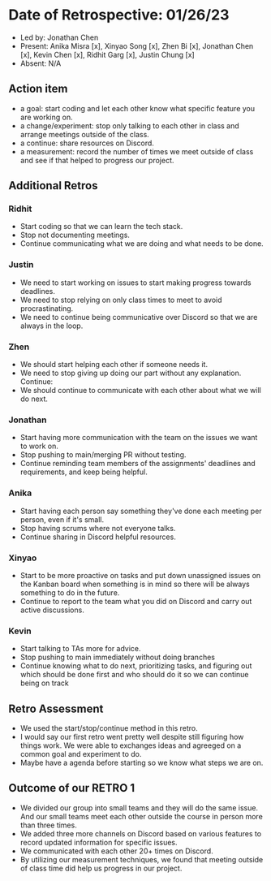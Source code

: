 # Date of Retrospective: 01/26/23

* Led by: Jonathan Chen
* Present: Anika Misra [x], Xinyao Song [x], Zhen Bi [x], Jonathan Chen [x], Kevin Chen [x], Ridhit Garg [x], Justin Chung [x]
* Absent: N/A

## Action item

* a goal: start coding and let each other know what specific feature you are working on. 
* a change/experiment: stop only talking to each other in class and arrange meetings outside of the class.
* a continue: share resources on Discord. 
* a measurement: record the number of times we meet outside of class and see if that helped to progress our project. 

## Additional Retros
  
### Ridhit
* Start coding so that we can learn the tech stack. 
* Stop not documenting meetings. 
* Continue communicating what we are doing and what needs to be done. 

### Justin
* We need to start working on issues to start making progress towards deadlines.
* We need to stop relying on only class times to meet to avoid procrastinating.
* We need to continue being communicative over Discord so that we are always in the loop.

### Zhen  
* We should start helping each other if someone needs it.
* We need to stop giving up doing our part without any explanation. Continue:
* We should continue to communicate with each other about what we will do next.

### Jonathan
* Start having more communication with the team on the issues we want to work on.
* Stop pushing to main/merging PR without testing.
* Continue reminding team members of the assignments' deadlines and requirements, and keep being helpful.

### Anika
* Start having each person say something they've done each meeting per person, even if it's small.
* Stop having scrums where not everyone talks. 
* Continue sharing in Discord helpful resources.

### Xinyao 
* Start to be more proactive on tasks and put down unassigned issues on the Kanban board when something is in mind so there will be  always something to do in the future.
* Continue to report to the team what you did on Discord and carry out active discussions.

### Kevin 
* Start talking to TAs more for advice.
* Stop pushing to main immediately without doing branches
* Continue knowing what to do next, prioritizing tasks, and figuring out which should be done first and who should do it so we can continue being on track

## Retro Assessment

* We used the start/stop/continue method in this retro.
* I would say our first retro went pretty well despite still figuring how things work. We were able to exchanges ideas and agreeged on a common goal and experiment to do.
* Maybe have a agenda before starting so we know what steps we are on.

## Outcome of our RETRO 1
* We divided our group into small teams and they will do the same issue. And our small teams meet each other outside the course in person more than three times.
* We added three more channels on Discord based on various features to record updated information for specific issues.
* We communicated with each other 20+ times on Discord.
* By utilizing our measurement techniques, we found that meeting outside of class time did help us progress in our project. 
